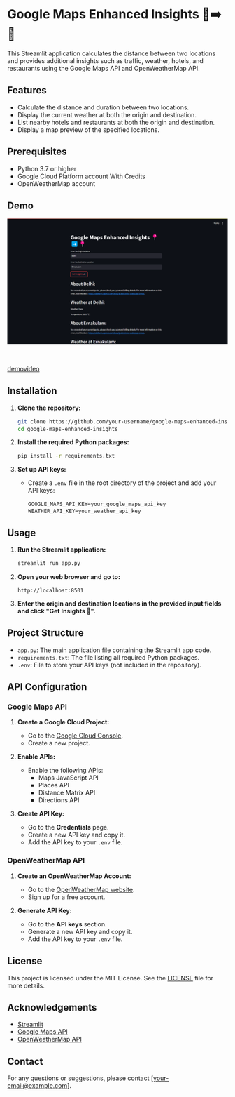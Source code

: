 # Google Maps Enhanced Insights 📍➡️📍

This Streamlit application calculates the distance between two locations and provides additional insights such as traffic, weather, hotels, and restaurants using the Google Maps API and OpenWeatherMap API.

## Features

- Calculate the distance and duration between two locations.
- Display the current weather at both the origin and destination.
- List nearby hotels and restaurants at both the origin and destination.
- Display a map preview of the specified locations.

## Prerequisites

- Python 3.7 or higher
- Google Cloud Platform account With Credits 
- OpenWeatherMap account

## Demo

 ![screenshot](https://github.com/yadhukrishnx/Mapinsights/blob/master/images/demo.png)
 

<br>

[demovideo](https://github.com/yadhukrishnx/Mapinsights/blob/master/images/demovid.mp4)


## Installation

1. **Clone the repository:**

    ```bash
    git clone https://github.com/your-username/google-maps-enhanced-insights.git
    cd google-maps-enhanced-insights
    ```

2. **Install the required Python packages:**

    ```bash
    pip install -r requirements.txt
    ```

3. **Set up API keys:**

    - Create a `.env` file in the root directory of the project and add your API keys:

        ```plaintext
        GOOGLE_MAPS_API_KEY=your_google_maps_api_key
        WEATHER_API_KEY=your_weather_api_key
        ```

## Usage

1. **Run the Streamlit application:**

    ```bash
    streamlit run app.py
    ```

2. **Open your web browser and go to:**

    ```
    http://localhost:8501
    ```

3. **Enter the origin and destination locations in the provided input fields and click "Get Insights 🚗".**

## Project Structure

- `app.py`: The main application file containing the Streamlit app code.
- `requirements.txt`: The file listing all required Python packages.
- `.env`: File to store your API keys (not included in the repository).

## API Configuration

### Google Maps API

1. **Create a Google Cloud Project:**

    - Go to the [Google Cloud Console](https://console.cloud.google.com/).
    - Create a new project.

2. **Enable APIs:**

    - Enable the following APIs:
        - Maps JavaScript API
        - Places API
        - Distance Matrix API
        - Directions API

3. **Create API Key:**

    - Go to the **Credentials** page.
    - Create a new API key and copy it.
    - Add the API key to your `.env` file.

### OpenWeatherMap API

1. **Create an OpenWeatherMap Account:**

    - Go to the [OpenWeatherMap website](https://openweathermap.org/).
    - Sign up for a free account.

2. **Generate API Key:**

    - Go to the **API keys** section.
    - Generate a new API key and copy it.
    - Add the API key to your `.env` file.

## License

This project is licensed under the MIT License. See the [LICENSE](LICENSE) file for more details.

## Acknowledgements

- [Streamlit](https://www.streamlit.io/)
- [Google Maps API](https://developers.google.com/maps/documentation)
- [OpenWeatherMap API](https://openweathermap.org/api)

## Contact

For any questions or suggestions, please contact [your-email@example.com].

